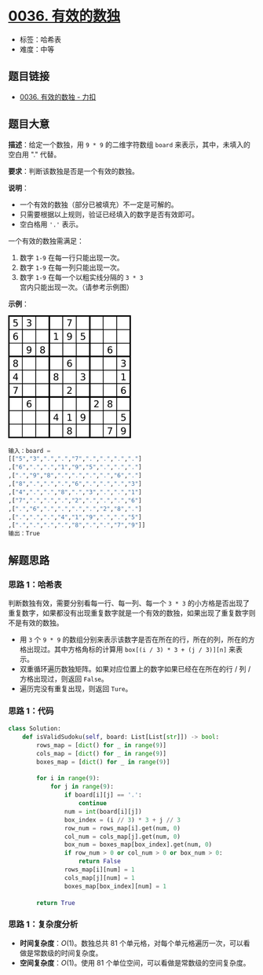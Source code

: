 # [0036. 有效的数独](https://leetcode.cn/problems/valid-sudoku/)

- 标签：哈希表
- 难度：中等

## 题目链接

- [0036. 有效的数独 - 力扣](https://leetcode.cn/problems/valid-sudoku/)

## 题目大意

**描述**：给定一个数独，用 `9 * 9` 的二维字符数组 `board` 来表示，其中，未填入的空白用 "." 代替。

**要求**：判断该数独是否是一个有效的数独。

**说明**：

- 一个有效的数独（部分已被填充）不一定是可解的。
- 只需要根据以上规则，验证已经填入的数字是否有效即可。
- 空白格用 `'.'` 表示。

一个有效的数独需满足：

1. 数字 `1-9` 在每一行只能出现一次。
2. 数字 `1-9` 在每一列只能出现一次。
3. 数字 `1-9` 在每一个以粗实线分隔的 `3 * 3` 宫内只能出现一次。（请参考示例图）

**示例**：

![](../images/20201024003601.png)

```python
输入：board = 
[["5","3",".",".","7",".",".",".","."]
,["6",".",".","1","9","5",".",".","."]
,[".","9","8",".",".",".",".","6","."]
,["8",".",".",".","6",".",".",".","3"]
,["4",".",".","8",".","3",".",".","1"]
,["7",".",".",".","2",".",".",".","6"]
,[".","6",".",".",".",".","2","8","."]
,[".",".",".","4","1","9",".",".","5"]
,[".",".",".",".","8",".",".","7","9"]]
输出：True
```

## 解题思路

### 思路 1：哈希表

判断数独有效，需要分别看每一行、每一列、每一个 `3 * 3` 的小方格是否出现了重复数字，如果都没有出现重复数字就是一个有效的数独，如果出现了重复数字则不是有效的数独。

- 用 `3` 个 `9 * 9` 的数组分别来表示该数字是否在所在的行，所在的列，所在的方格出现过。其中方格角标的计算用 `box[(i / 3) * 3 + (j / 3)][n]` 来表示。
- 双重循环遍历数独矩阵。如果对应位置上的数字如果已经在在所在的行 / 列 / 方格出现过，则返回 `False`。
- 遍历完没有重复出现，则返回 `Ture`。

### 思路 1：代码

```python
class Solution:
    def isValidSudoku(self, board: List[List[str]]) -> bool:
        rows_map = [dict() for _ in range(9)]
        cols_map = [dict() for _ in range(9)]
        boxes_map = [dict() for _ in range(9)]

        for i in range(9):
            for j in range(9):
                if board[i][j] == '.':
                    continue
                num = int(board[i][j])
                box_index = (i // 3) * 3 + j // 3
                row_num = rows_map[i].get(num, 0)
                col_num = cols_map[j].get(num, 0)
                box_num = boxes_map[box_index].get(num, 0)
                if row_num > 0 or col_num > 0 or box_num > 0:
                    return False
                rows_map[i][num] = 1
                cols_map[j][num] = 1
                boxes_map[box_index][num] = 1
        
        return True
```

### 思路 1：复杂度分析

- **时间复杂度**：$O(1)$。数独总共 81 个单元格，对每个单元格遍历一次，可以看做是常数级的时间复杂度。
- **空间复杂度**：$O(1)$。使用 81 个单位空间，可以看做是常数级的空间复杂度。
